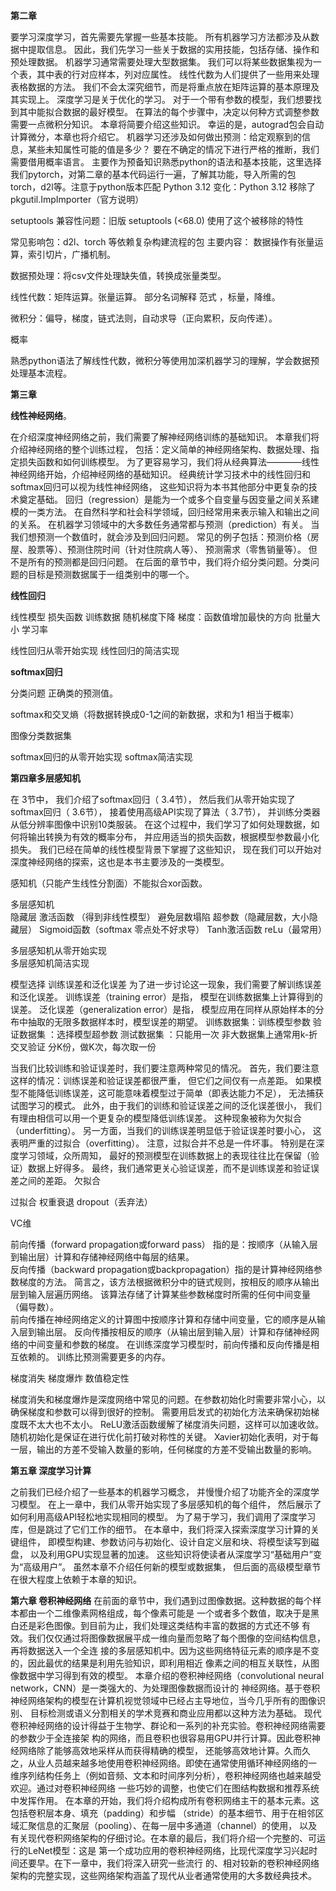 __第二章__

要学习深度学习，首先需要先掌握一些基本技能。 所有机器学习方法都涉及从数据中提取信息。 因此，我们先学习一些关于数据的实用技能，包括存储、操作和预处理数据。
机器学习通常需要处理大型数据集。 我们可以将某些数据集视为一个表，其中表的行对应样本，列对应属性。 线性代数为人们提供了一些用来处理表格数据的方法。 我们不会太深究细节，而是将重点放在矩阵运算的基本原理及其实现上。
深度学习是关于优化的学习。 对于一个带有参数的模型，我们想要找到其中能拟合数据的最好模型。 在算法的每个步骤中，决定以何种方式调整参数需要一点微积分知识。 本章将简要介绍这些知识。 幸运的是，autograd包会自动计算微分，本章也将介绍它。
机器学习还涉及如何做出预测：给定观察到的信息，某些未知属性可能的值是多少？ 要在不确定的情况下进行严格的推断，我们需要借用概率语言。
主要作为预备知识熟悉python的语法和基本技能，这里选择我们pytorch，对第二章的基本代码运行一遍，了解其功能，导入所需的包torch，d2l等。注意于python版本匹配
Python 3.12 变化：Python 3.12 移除了 pkgutil.ImpImporter（官方说明）

setuptools 兼容性问题：旧版 setuptools (<68.0) 使用了这个被移除的特性

常见影响包：d2l、torch 等依赖复杂构建流程的包
主要内容：
数据操作有张量运算，索引切片，广播机制。

数据预处理：将csv文件处理缺失值，转换成张量类型。

线性代数：矩阵运算。张量运算。 部分名词解释 范式 ，标量，降维。

微积分：偏导，梯度，链式法则，自动求导（正向累积，反向传递）。

概率

熟悉python语法了解线性代数，微积分等使用加深机器学习的理解，学会数据预处理基本流程。

__第三章__

__线性神经网络__。

在介绍深度神经网络之前，我们需要了解神经网络训练的基础知识。 本章我们将介绍神经网络的整个训练过程， 包括：定义简单的神经网络架构、数据处理、指定损失函数和如何训练模型。 为了更容易学习，我们将从经典算法————线性神经网络开始，介绍神经网络的基础知识。 经典统计学习技术中的线性回归和softmax回归可以视为线性神经网络， 这些知识将为本书其他部分中更复杂的技术奠定基础。
回归（regression）是能为一个或多个自变量与因变量之间关系建模的一类方法。 在自然科学和社会科学领域，回归经常用来表示输入和输出之间的关系。
在机器学习领域中的大多数任务通常都与预测（prediction）有关。 当我们想预测一个数值时，就会涉及到回归问题。 常见的例子包括：预测价格（房屋、股票等）、预测住院时间（针对住院病人等）、 预测需求（零售销量等）。 但不是所有的预测都是回归问题。 在后面的章节中，我们将介绍分类问题。分类问题的目标是预测数据属于一组类别中的哪一个。

__线性回归__

线性模型
损失函数
训练数据
随机梯度下降   梯度：函数值增加最快的方向 批量大小 学习率

线性回归从零开始实现
线性回归的简洁实现

 __softmax回归__

分类问题   正确类的预测值。

softmax和交叉熵（将数据转换成0-1之间的新数据，求和为1  相当于概率）

图像分类数据集

softmax回归的从零开始实现
softmax简洁实现


__第四章多层感知机__

在 3节中， 我们介绍了softmax回归（ 3.4节）， 然后我们从零开始实现了softmax回归（ 3.6节）， 接着使用高级API实现了算法（ 3.7节）， 并训练分类器从低分辨率图像中识别10类服装。 在这个过程中，我们学习了如何处理数据，如何将输出转换为有效的概率分布， 并应用适当的损失函数，根据模型参数最小化损失。 我们已经在简单的线性模型背景下掌握了这些知识， 现在我们可以开始对深度神经网络的探索，这也是本书主要涉及的一类模型。  


感知机（只能产生线性分割面）不能拟合xor函数。

多层感知机  
隐藏层 
激活函数 （得到非线性模型）  避免层数塌陷  超参数（隐藏层数，大小隐藏层）
         Sigmoid函数（softmax 零点处不好求导）
         Tanh激活函数
          reLu（最常用）

多层感知机从零开始实现   
多层感知机简洁实现


模型选择
训练误差和泛化误差
为了进一步讨论这一现象，我们需要了解训练误差和泛化误差。 训练误差（training error）是指， 模型在训练数据集上计算得到的误差。 泛化误差（generalization error）是指， 模型应用在同样从原始样本的分布中抽取的无限多数据样本时，模型误差的期望。
训练数据集：训练模型参数
验证数据集  ：选择模型超参数
测试数据集 ：只能用一次
非大数据集上通常用k-折交叉验证  分K份，做K次，每次取一份

当我们比较训练和验证误差时，我们要注意两种常见的情况。 首先，我们要注意这样的情况：训练误差和验证误差都很严重， 但它们之间仅有一点差距。 如果模型不能降低训练误差，这可能意味着模型过于简单（即表达能力不足）， 无法捕获试图学习的模式。 此外，由于我们的训练和验证误差之间的泛化误差很小， 我们有理由相信可以用一个更复杂的模型降低训练误差。 这种现象被称为欠拟合（underfitting）。
另一方面，当我们的训练误差明显低于验证误差时要小心， 这表明严重的过拟合（overfitting）。 注意，过拟合并不总是一件坏事。 特别是在深度学习领域，众所周知， 最好的预测模型在训练数据上的表现往往比在保留（验证）数据上好得多。 最终，我们通常更关心验证误差，而不是训练误差和验证误差之间的差距。
欠拟合

过拟合  权重衰退  dropout（丢弃法）

VC维
 

前向传播（forward propagation或forward pass） 指的是：按顺序（从输入层到输出层）计算和存储神经网络中每层的结果。  
反向传播（backward propagation或backpropagation）指的是计算神经网络参数梯度的方法。 简言之，该方法根据微积分中的链式规则，按相反的顺序从输出层到输入层遍历网络。 该算法存储了计算某些参数梯度时所需的任何中间变量（偏导数）。  
前向传播在神经网络定义的计算图中按顺序计算和存储中间变量，它的顺序是从输入层到输出层。
反向传播按相反的顺序（从输出层到输入层）计算和存储神经网络的中间变量和参数的梯度。
在训练深度学习模型时，前向传播和反向传播是相互依赖的。
训练比预测需要更多的内存。

梯度消失 梯度爆炸
数值稳定性

梯度消失和梯度爆炸是深度网络中常见的问题。在参数初始化时需要非常小心，以确保梯度和参数可以得到很好的控制。
需要用启发式的初始化方法来确保初始梯度既不太大也不太小。
ReLU激活函数缓解了梯度消失问题，这样可以加速收敛。
随机初始化是保证在进行优化前打破对称性的关键。
Xavier初始化表明，对于每一层，输出的方差不受输入数量的影响，任何梯度的方差不受输出数量的影响。



__第五章 深度学习计算__

之前我们已经介绍了一些基本的机器学习概念， 并慢慢介绍了功能齐全的深度学习模型。 在上一章中，我们从零开始实现了多层感知机的每个组件， 然后展示了如何利用高级API轻松地实现相同的模型。 为了易于学习，我们调用了深度学习库，但是跳过了它们工作的细节。 在本章中，我们将深入探索深度学习计算的关键组件， 即模型构建、参数访问与初始化、设计自定义层和块、将模型读写到磁盘， 以及利用GPU实现显著的加速。 这些知识将使读者从深度学习“基础用户”变为“高级用户”。 虽然本章不介绍任何新的模型或数据集， 但后面的高级模型章节在很大程度上依赖于本章的知识。


__第六章 卷积神经网络__
在前面的章节中，我们遇到过图像数据。这种数据的每个样本都由一个二维像素网格组成，每个像素可能是
一个或者多个数值，取决于是黑白还是彩色图像。到目前为止，我们处理这类结构丰富的数据的方式还不够
有效。我们仅仅通过将图像数据展平成一维向量而忽略了每个图像的空间结构信息，再将数据送入一个全连
接的多层感知机中。因为这些网络特征元素的顺序是不变的，因此最优的结果是利用先验知识，即利用相近
像素之间的相互关联性，从图像数据中学习得到有效的模型。
本章介绍的卷积神经网络（convolutional neural network，CNN）是一类强大的、为处理图像数据而设计的
神经网络。基于卷积神经网络架构的模型在计算机视觉领域中已经占主导地位，当今几乎所有的图像识别、
目标检测或语义分割相关的学术竞赛和商业应用都以这种方法为基础。
现代卷积神经网络的设计得益于生物学、群论和一系列的补充实验。卷积神经网络需要的参数少于全连接架
构的网络，而且卷积也很容易用GPU并行计算。因此卷积神经网络除了能够高效地采样从而获得精确的模型，
还能够高效地计算。久而久之，从业人员越来越多地使用卷积神经网络。即使在通常使用循环神经网络的一
维序列结构任务上（例如音频、文本和时间序列分析），卷积神经网络也越来越受欢迎。通过对卷积神经网络
一些巧妙的调整，也使它们在图结构数据和推荐系统中发挥作用。
在本章的开始，我们将介绍构成所有卷积网络主干的基本元素。这包括卷积层本身、填充（padding）和步幅
（stride）的基本细节、用于在相邻区域汇聚信息的汇聚层（pooling）、在每一层中多通道（channel）的使用，
以及有关现代卷积网络架构的仔细讨论。在本章的最后，我们将介绍一个完整的、可运行的LeNet模型：这是
第一个成功应用的卷积神经网络，比现代深度学习兴起时间还要早。在下一章中，我们将深入研究一些流行
的、相对较新的卷积神经网络架构的完整实现，这些网络架构涵盖了现代从业者通常使用的大多数经典技术。
